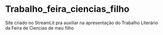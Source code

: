 # Trabalho_feira_ciencias_filho
 Site criado no StreamLit pra auxiliar na apresentação do Trabalho Literário da Feira de Ciencias de meu filho
